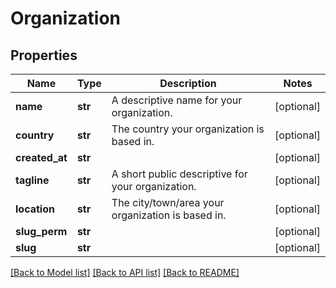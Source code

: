 # Organization

## Properties
Name | Type | Description | Notes
------------ | ------------- | ------------- | -------------
**name** | **str** | A descriptive name for your organization. | [optional] 
**country** | **str** | The country your organization is based in. | [optional] 
**created_at** | **str** |  | [optional] 
**tagline** | **str** | A short public descriptive for your organization. | [optional] 
**location** | **str** | The city/town/area your organization is based in. | [optional] 
**slug_perm** | **str** |  | [optional] 
**slug** | **str** |  | [optional] 

[[Back to Model list]](../README.md#documentation-for-models) [[Back to API list]](../README.md#documentation-for-api-endpoints) [[Back to README]](../README.md)



